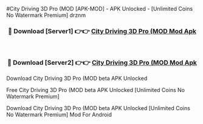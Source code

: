 #City Driving 3D Pro (MOD [APK-MOD] - APK Unlocked - [Unlimited Coins No Watermark Premium] drznm



<div align="center">

<h3>🔴 Download [Server1] 👉👉 <a href="https://momento.my/?title=City_Driving_3D_Pro_(MOD">City Driving 3D Pro (MOD Mod Apk</a></h3><br>

<h3>🔴 Download [Server2] 👉👉 <a href="https://momento.my/?title=City_Driving_3D_Pro_(MOD">City Driving 3D Pro (MOD Mod Apk</a></h3>
</div>



Download City Driving 3D Pro (MOD beta APK Unlocked

Free City Driving 3D Pro (MOD beta APK Unlocked [Unlimited Coins No Watermark Premium]

Download City Driving 3D Pro (MOD beta APK Unlocked [Unlimited Coins No Watermark Premium] Mod For Android
